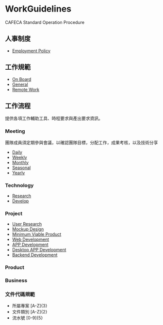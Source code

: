 # WorkGuidelines
CAFECA Standard Operation Procedure

## 人事制度
- [Employment Policy](code-of-conduct/employment_policy.pdf)

## 工作規範
- [On Board](code-of-conduct/on-board.md)
- [General](code-of-conduct/general.md)
- [Remote Work](code-of-conduct/remote-work.md)

## 工作流程
提供各項工作輔助工具、時程要求與產出要求資訊。

### Meeting
團隊成員須定期參與會議，以確認團隊目標，分配工作，成果考核，以及技術分享
- [Daily](meeting/daily)
- [Weekly](meeting/daily)
- [Monthly](meeting/daily)
- [Seasonal](meeting/daily)
- [Yearly](meeting/daily)

### Technology
- [Research](technology/research.md)
- [Develop](technology/develop.md)

### Project
- [User Research](project/user-research.md)
- [Mockup Design](project/mockup-design.md)
- [Minimum Viable Product](project/minimum-viable-product.md)
- [Web Development](project/web-development.md)
- [APP Development](project/app-development.md)
- [Desktop APP Development](project/desktop-app-development.md)
- [Backend Development](project/backend-development.md)

### Product

### Business

### 文件代碼規範
- 所屬專案 [A-Z]{3}
- 文件類別 [A-Z]{2}
- 流水號 [0-9]{5}
